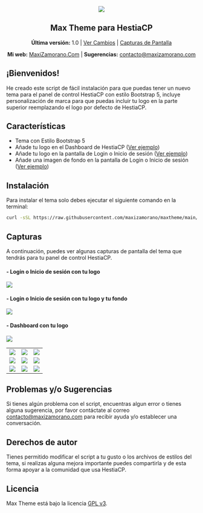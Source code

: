 <p align="center">
	<img align="center" src="https://www.maxizamorano.com/img/gh/max-theme.png"/>
</p>

<h2 align="center">Max Theme para HestiaCP</h2>

<p align="center"><strong>Última versión:</strong> 1.0 | <a href="https://github.com/MaxiZamorano/maxtheme/releases/tag/Changelog">Ver Cambios</a> | <a href="#capturas">Capturas de Pantalla</a></p>

<p align="center">
	<strong>Mi web:</strong> <a href="https://www.maxizamorano.com/">MaxiZamorano.Com</a> |
  <strong>Sugerencias:</strong> <a href="mailto:contacto@maxizamorano.com"> contacto@maxizamorano.com</a>

</p>

## **¡Bienvenidos!**

He creado este script de fácil instalación para que puedas tener un nuevo tema para el panel de control HestiaCP con estilo Bootstrap 5, incluye personalización de marca para que puedas incluir tu logo en la parte superior reemplazando el logo por defecto de HestiaCP.

## Características

- Tema con Estilo Bootstrap 5
- Añade tu logo en el Dashboard de HestiaCP (<a href="#--dashboard-con-tu-logo">Ver ejemplo</a>)
- Añade tu logo en la pantalla de Login o Inicio de sesión (<a href="#--login-o-inicio-de-sesi%C3%B3n-con-tu-logo">Ver ejemplo</a>)
- Añade una imagen de fondo en la pantalla de Login o Inicio de sesión (<a href="#--login-o-inicio-de-sesi%C3%B3n-con-tu-logo-y-tu-fondo">Ver ejemplo</a>)

## Instalación
Para instalar el tema solo debes ejecutar el siguiente comando en la terminal:
```bash
curl -sSL https://raw.githubusercontent.com/maxizamorano/maxtheme/main/install.sh -o install.sh && chmod +x install.sh && sh install.sh
```

## Capturas

A continuación, puedes ver algunas capturas de pantalla del tema que tendrás para tu panel de control HestiaCP.

#### - Login o Inicio de sesión con tu logo
<img align="center" src="https://www.maxizamorano.com/img/gh/maxtheme_9.png"/>

#### - Login o Inicio de sesión con tu logo y tu fondo
<img align="center" src="https://www.maxizamorano.com/img/gh/maxtheme_7.png"/>

#### - Dashboard con tu logo
<img align="center" src="https://www.maxizamorano.com/img/gh/maxtheme_1.png"/>

<table>
  <tr>
    <td><img src="https://www.maxizamorano.com/img/gh/maxtheme_1.png"></td>
    <td><img src="https://www.maxizamorano.com/img/gh/maxtheme_2.png"></td>
    <td><img src="https://www.maxizamorano.com/img/gh/maxtheme_3.png"></td>
  </tr>
  <tr>
    <td><img src="https://www.maxizamorano.com/img/gh/maxtheme_4.png"></td>
    <td><img src="https://www.maxizamorano.com/img/gh/maxtheme_5.png"></td>
    <td><img src="https://www.maxizamorano.com/img/gh/maxtheme_6.png"></td>
  </tr>
   <tr>
    <td><img src="https://www.maxizamorano.com/img/gh/maxtheme_7.png"></td>
    <td><img src="https://www.maxizamorano.com/img/gh/maxtheme_8.png"></td>
    <td><img src="https://www.maxizamorano.com/img/gh/maxtheme_9.png"></td>
  </tr>
</table>

## Problemas y/o Sugerencias

Si tienes algún problema con el script, encuentras algun error o tienes alguna sugerencia, por favor contáctate al correo contacto@maxizamorano.com para recibir ayuda y/o establecer una conversación.

## Derechos de autor

Tienes permitido modificar el script a tu gusto o los archivos de estilos del tema, si realizas alguna mejora importante puedes compartirla y de esta forma apoyar a la comunidad que usa HestiaCP.

## Licencia

Max Theme está bajo la licencia [GPL v3](https://github.com/MaxiZamorano/maxtheme/blob/main/LICENSE).
